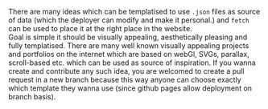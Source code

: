 There are many ideas which can be templatised to use `.json` files as source of data (which the deployer can modify and make it personal.) and `fetch` can be used to place it at the right place in the website.  
Goal is simple it should be visually appealing, aesthetically pleasing and fully templatised.
There are many well known visually appealing projects and portfolios on the internet which are based on webGl, SVGs, parallax, scroll-based etc. which can be used as source of inspiration.
If you wanna create and contribute any such idea, you are welcomed to create a pull request in a new branch because this way anyone can choose exactly which template they wanna use (since github pages allow deployment on branch basis).
